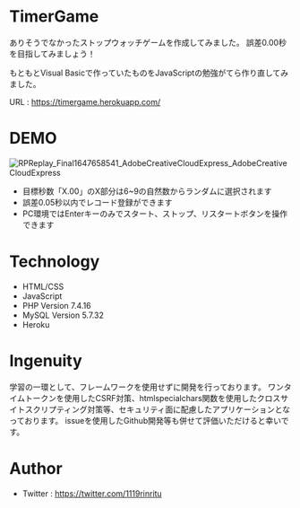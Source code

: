 # TimerGame
ありそうでなかったストップウォッチゲームを作成してみました。
誤差0.00秒を目指してみましょう！

もともとVisual Basicで作っていたものをJavaScriptの勉強がてら作り直してみました。

URL : https://timergame.herokuapp.com/

# DEMO
![RPReplay_Final1647658541_AdobeCreativeCloudExpress_AdobeCreativeCloudExpress](https://user-images.githubusercontent.com/66721669/159105329-ab604b25-c122-448d-97fb-f00aa03ef1a0.gif)

* 目標秒数「X.00」のX部分は6~9の自然数からランダムに選択されます
* 誤差0.05秒以内でレコード登録ができます
* PC環境ではEnterキーのみでスタート、ストップ、リスタートボタンを操作できます

# Technology
* HTML/CSS
* JavaScript
* PHP Version 7.4.16
* MySQL Version 5.7.32
* Heroku

# Ingenuity
学習の一環として、フレームワークを使用せずに開発を行っております。
ワンタイムトークンを使用したCSRF対策、htmlspecialchars関数を使用したクロスサイトスクリプティング対策等、セキュリティ面に配慮したアプリケーションとなっております。
issueを使用したGithub開発等も併せて評価いただけると幸いです。


# Author
* Twitter : https://twitter.com/1119rinritu
